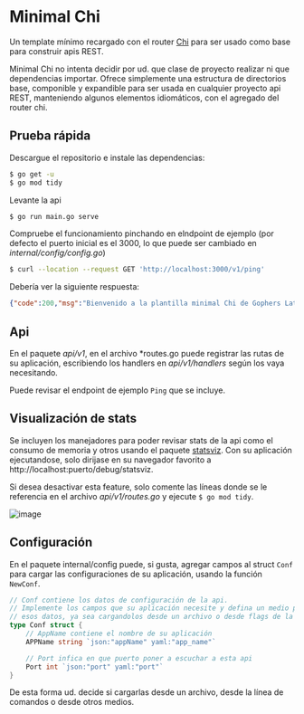 # Minimal Chi

Un template mínimo recargado con el router [Chi](https://go-chi.io/#/) para ser usado como base para construir apis REST.

Minimal Chi no intenta decidir por ud. que clase de proyecto realizar ni que dependencias importar. Ofrece simplemente una estructura de directorios base, componible y expandible para ser usada en cualquier proyecto api REST, manteniendo algunos elementos idiomáticos, con el agregado del router chi. 


## Prueba rápida

Descargue el repositorio e instale las dependencias:

```bash
$ go get -u
$ go mod tidy
```

Levante la api

```bash
$ go run main.go serve
```

Compruebe el funcionamiento pinchando en elndpoint de ejemplo (por defecto el puerto inicial es el 3000, lo que puede ser cambiado en *internal/config/config.go*)

```bash
$ curl --location --request GET 'http://localhost:3000/v1/ping'
```

Debería ver la siguiente respuesta:

```json
{"code":200,"msg":"Bienvenido a la plantilla minimal Chi de Gophers Latam"}
```

## Api

En el paquete *api/v1*, en el archivo *routes.go puede registrar las rutas de su aplicación, escribiendo los handlers en *api/v1/handlers* según los vaya necesitando.

Puede revisar el endpoint de ejemplo `Ping` que se incluye.

## Visualización de stats

Se incluyen los manejadores para poder revisar stats de la api como el consumo de memoria y otros usando el paquete [statsviz](https://github.com/arl/statsviz). Con su aplicación ejecutandose, solo dirijase en su navegador favorito a http://localhost:puerto/debug/statsviz.

Si desea desactivar esta feature, solo comente las líneas donde se le referencia en el archivo *api/v1/routes.go* y ejecute `$ go mod tidy`.

![image](https://github.com/gophers-latam/minimalchi/assets/20423399/855d1ae3-4836-4507-ae3a-73b8ede4ced6)


## Configuración

En el paquete internal/config puede, si gusta, agregar campos al struct `Conf` para cargar las configuraciones de su aplicación, usando la función `NewConf`. 

```Go
// Conf contiene los datos de configuración de la api.
// Implemente los campos que su aplicación necesite y defina un medio para obtener
// esos datos, ya sea cargandolos desde un archivo o desde flags de la línea de comandos.
type Conf struct {
	// AppName contiene el nombre de su aplicación
	APPName string `json:"appName" yaml:"app_name"`

	// Port infica en que puerto poner a escuchar a esta api
	Port int `json:"port" yaml:"port"`
}
```

De esta forma ud. decide si cargarlas desde un archivo, desde la línea de comandos o desde otros medios.

